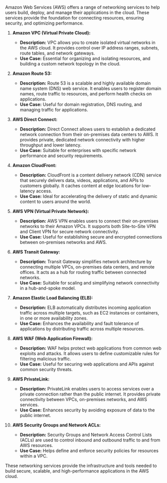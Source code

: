 Amazon Web Services (AWS) offers a range of networking services to help users build, deploy, and manage their applications in the cloud. These services provide the foundation for connecting resources, ensuring security, and optimizing performance.


1. **Amazon VPC (Virtual Private Cloud):**
   - **Description:** VPC allows you to create isolated virtual networks in the AWS cloud. It provides control over IP address ranges, subnets, route tables, and network gateways.
   - **Use Case:** Essential for organizing and isolating resources, and building a custom network topology in the cloud.

2. **Amazon Route 53:**
   - **Description:** Route 53 is a scalable and highly available domain name system (DNS) web service. It enables users to register domain names, route traffic to resources, and perform health checks on applications.
   - **Use Case:** Useful for domain registration, DNS routing, and managing traffic for applications.

3. **AWS Direct Connect:**
   - **Description:** Direct Connect allows users to establish a dedicated network connection from their on-premises data centers to AWS. It provides private, dedicated network connectivity with higher throughput and lower latency.
   - **Use Case:** Suitable for enterprises with specific network performance and security requirements.

4. **Amazon CloudFront:**
   - **Description:** CloudFront is a content delivery network (CDN) service that securely delivers data, videos, applications, and APIs to customers globally. It caches content at edge locations for low-latency access.
   - **Use Case:** Ideal for accelerating the delivery of static and dynamic content to users around the world.

5. **AWS VPN (Virtual Private Network):**
   - **Description:** AWS VPN enables users to connect their on-premises networks to their Amazon VPCs. It supports both Site-to-Site VPN and Client VPN for secure network connectivity.
   - **Use Case:** Useful for establishing secure and encrypted connections between on-premises networks and AWS.

6. **AWS Transit Gateway:**
   - **Description:** Transit Gateway simplifies network architecture by connecting multiple VPCs, on-premises data centers, and remote offices. It acts as a hub for routing traffic between connected networks.
   - **Use Case:** Suitable for scaling and simplifying network connectivity in a hub-and-spoke model.

7. **Amazon Elastic Load Balancing (ELB):**
   - **Description:** ELB automatically distributes incoming application traffic across multiple targets, such as EC2 instances or containers, in one or more availability zones.
   - **Use Case:** Enhances the availability and fault tolerance of applications by distributing traffic across multiple resources.

8. **AWS WAF (Web Application Firewall):**
   - **Description:** WAF helps protect web applications from common web exploits and attacks. It allows users to define customizable rules for filtering malicious traffic.
   - **Use Case:** Useful for securing web applications and APIs against common security threats.

9. **AWS PrivateLink:**
   - **Description:** PrivateLink enables users to access services over a private connection rather than the public internet. It provides private connectivity between VPCs, on-premises networks, and AWS services.
   - **Use Case:** Enhances security by avoiding exposure of data to the public internet.

10. **AWS Security Groups and Network ACLs:**
    - **Description:** Security Groups and Network Access Control Lists (ACLs) are used to control inbound and outbound traffic to and from AWS resources.
    - **Use Case:** Helps define and enforce security policies for resources within a VPC.

These networking services provide the infrastructure and tools needed to build secure, scalable, and high-performance applications in the AWS cloud.
